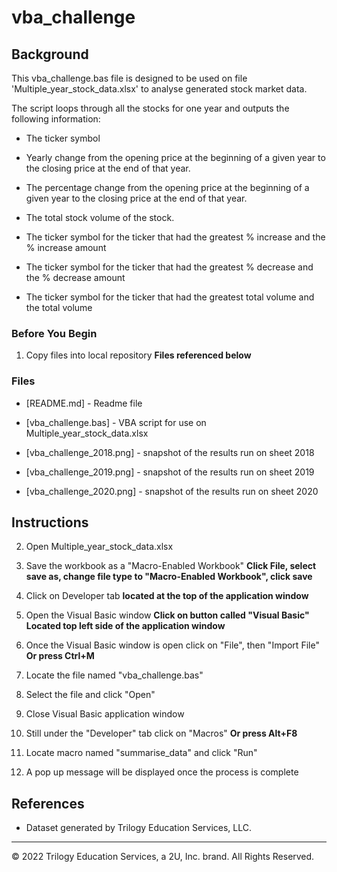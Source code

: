 # vba_challenge

## Background

 This vba_challenge.bas file is designed to be used on file 'Multiple_year_stock_data.xlsx' to analyse generated stock market data. 

The script loops through all the stocks for one year and outputs the following information:

-   The ticker symbol

-   Yearly change from the opening price at the beginning of a given year to the closing price at the end of that year.

-   The percentage change from the opening price at the beginning of a given year to the closing price at the end of that year.

-   The total stock volume of the stock.

-   The ticker symbol for the ticker that had the greatest % increase and the % increase amount

-   The ticker symbol for the ticker that had the greatest % decrease and the % decrease amount

-   The ticker symbol for the ticker that had the greatest total volume and the total volume

### Before You Begin

1. Copy files into local repository **Files referenced below**

### Files

* [README.md] - Readme file

* [vba_challenge.bas] - VBA script for use on Multiple_year_stock_data.xlsx

* [vba_challenge_2018.png] - snapshot of the results run on sheet 2018

* [vba_challenge_2019.png] - snapshot of the results run on sheet 2019

* [vba_challenge_2020.png] - snapshot of the results run on sheet 2020


## Instructions

2. Open Multiple_year_stock_data.xlsx

3. Save the workbook as a "Macro-Enabled Workbook" **Click File, select save as, change file type to "Macro-Enabled Workbook", click save** 

4. Click on Developer tab **located at the top of the application window**

5. Open the Visual Basic window **Click on button called "Visual Basic" Located top left side of the application window**

6. Once the Visual Basic window is open click on "File", then "Import File" **Or press Ctrl+M**

7. Locate the file named "vba_challenge.bas"

8. Select the file and click "Open" 

9. Close Visual Basic application window

9. Still under the "Developer" tab click on "Macros" **Or press Alt+F8**

10. Locate macro named "summarise_data" and click "Run"

11. A pop up message will be displayed once the process is complete


## References

* Dataset generated by Trilogy Education Services, LLC.

- - -

© 2022 Trilogy Education Services, a 2U, Inc. brand. All Rights Reserved.